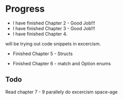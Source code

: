 Progress
==

+ I have finished Chapter 2 - Good Job!!!
+ I have finished Chapter 3 - Good Job!!!
+ I have finished  Chapter 4.

will be trying out code snippets in excercism.

+ Finished Chapter 5 - Structs
* Finished Chapter 6 - match and Option enums

Todo
-----
Read chapter 7 - 9
parallely do excercism space-age